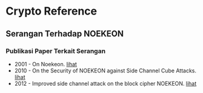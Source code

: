 # Crypto Reference

## Serangan Terhadap NOEKEON

### Publikasi Paper Terkait Serangan

* 2001 - On Noekeon. [lihat](2001.knudsen_raddum.pdf)
* 2010 - On the Security of NOEKEON against Side Channel Cube Attacks. [lihat](2010.latip_reyhanitabar_susilo_seberry.pdf)
* 2012 - Improved side channel attack on the block cipher NOEKEON. [lihat](2012.peng_zhu_zhu_kang.pdf)